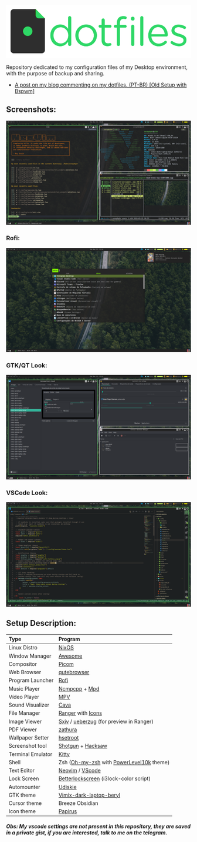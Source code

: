![Dotfiles](images/logo.png)

Repository dedicated to my configuration files of my Desktop environment, with the purpose of backup and sharing.

-   [A post on my blog commenting on my dotfiles. (PT-BR) [Old Setup with Bspwm]](https://seraphybr.gitlab.io/DotFiles/)

## Screenshots:

![Screenshot-1](images/screenshots/1.png)

### Rofi:

![Screenshot-2](images/screenshots/2.png)

### GTK/QT Look:

![Screenshot-3](images/screenshots/3.png)

### VSCode Look:

![Screenshot-4](images/screenshots/4.png)

## Setup Description:

| Type              | Program                                                                                                                           |
| :---------------- | :-------------------------------------------------------------------------------------------------------------------------------- |
| Linux Distro      | [NixOS](https://www.funtoo.org/Welcome)                                                                                           |
| Window Manager    | [Awesome](https://github.com/baskerville/bspwm)                                                                                   |
| Compositor        | [Picom](https://github.com/yshui/picom)                                                                                           |
| Web Browser       | [qutebrowser](https://qutebrowser.org/)                                                                                           |
| Program Launcher  | [Rofi](https://github.com/DaveDavenport/rofi)                                                                                     |
| Music Player      | [Ncmpcpp](https://rybczak.net/ncmpcpp/) + [Mpd](https://github.com/MusicPlayerDaemon/MPD)                                         |
| Vídeo Player      | [MPV](https://mpv.io/)                                                                                                            |
| Sound Visualizer  | [Cava](https://github.com/karlstav/cava)                                                                                          |
| File Manager      | [Ranger](https://github.com/ranger/ranger) with [Icons](https://github.com/alexanderjeurissen/ranger_devicons)                    |
| Image Viewer      | [Sxiv](https://github.com/muennich/sxiv) / [ueberzug](https://github.com/seebye/ueberzug) (for preview in Ranger)                 |
| PDF Viewer        | [zathura](https://github.com/pwmt/zathura)                                                                                        |
| Wallpaper Setter  | [hsetroot](https://github.com/himdel/hsetroot)                                                                                    |
| Screenshot tool   | [Shotgun](https://github.com/neXromancers/shotgun) + [Hacksaw](https://github.com/neXromancers/hacksaw)                           |
| Terminal Emulator | [Kitty](https://sw.kovidgoyal.net/kitty/index.html)                                                                               |
| Shell             | Zsh ([Oh-my-zsh](https://github.com/robbyrussell/oh-my-zsh) with [PowerLevel10k](https://github.com/romkatv/powerlevel10k) theme) |
| Text Editor       | [Neovim](https://neovim.io/) / [VScode](https://code.visualstudio.com/)                                                           |
| Lock Screen       | [Betterlockscreen](https://github.com/pavanjadhaw/betterlockscreen) (i3lock-color script)                                         |
| Automounter       | [Udiskie](https://github.com/coldfix/udiskie)                                                                                     |
| GTK theme         | [Vimix-dark-laptop-beryl](https://github.com/vinceliuice/vimix-gtk-themes)                                                        |
| Cursor theme      | Breeze Obsidian                                                                                                                   |
| Icon theme        | [Papirus](https://github.com/PapirusDevelopmentTeam/papirus-icon-theme/)                                                          |

##### Obs: My vscode settings are not present in this repository, they are saved in a private gist, if you are interested, talk to me on the telegram.
